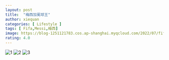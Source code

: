 ```yaml
---
layout: post
title:  "梅西加冕球王"
author: xiequan
categories: [ Lifestyle ]
tags: [ Fifa,Messi,梅西]
image: https://blog-1251121783.cos.ap-shanghai.myqcloud.com/2022/07/fifa/FkSOIL7X0AIZ0LY.jpeg
rating: 4.0
---
```

![1](https://blog-1251121783.cos.ap-shanghai.myqcloud.com/2022/07/fifa/FkR1gH8WIAIAYq1.jpeg) 
![2](https://blog-1251121783.cos.ap-shanghai.myqcloud.com/2022/07/fifa/FkRyQndXgAI9POJ.jpeg) 
![3](https://blog-1251121783.cos.ap-shanghai.myqcloud.com/2022/07/fifa/FkUKjckXoAMq_Av.jpeg) 

